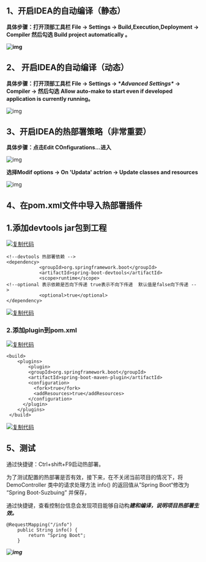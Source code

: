 ## **1、开启IDEA的自动编译（静态）**

**具体步骤：打开顶部工具栏 File -> Settings -> Build,Execution,Deployment -> Compiler 然后勾选 Build project automatically 。**

**![img](E:\Development\Typora\images\2919314-20220702115833449-2089172900.png)**

 

## 2、 开启IDEA的自动编译（动态）

**具体步骤：打开顶部工具栏 File -> Settings -> \**Advanced Settings\** -> Compiler -> 然后勾选** **Allow auto-make to start even if developed application is currently running。**

 

![img](E:\Development\Typora\images\2919314-20220702120030735-1418715619.png)

 

##  3、开启IDEA的热部署策略（非常重要）

**具体步骤：点击Edit COnfigurations...进入**

![img](E:\Development\Typora\images\2919314-20220702120323919-621148278.png)

 

**选择Modif options -> On 'Updata' actrion -> Update classes and resources**

 

 ![img](E:\Development\Typora\images\2919314-20220702120853858-1195310799.png)

## 4、在pom.xml文件中导入热部署插件

## 1.添加devtools jar包到工程

[![复制代码](E:\Development\Typora\images\copycode.gif)](javascript:void(0);)

```
<!--devtools 热部署依赖 -->
<dependency>
            <groupId>org.springframework.boot</groupId>
            <artifactId>spring-boot-devtools</artifactId>
            <scope>runtime</scope>
<!--optional 表示依赖是否向下传递 true表示不向下传递  默认值是false向下传递 -->
            <optional>true</optional>
</dependency>
```

[![复制代码](E:\Development\Typora\images\copycode.gif)](javascript:void(0);)

### 2.添加plugin到pom.xml

[![复制代码](E:\Development\Typora\images\copycode.gif)](javascript:void(0);)

```
<build>
    <plugins>
        <plugin>
        <groupId>org.springframework.boot</groupId>
        <artifactId>spring-boot-maven-plugin</artifactId>
        <configuration>
          <fork>true</fork>
          <addResources>true</addResources>
        </configuration>
      </plugin>
    </plugins>
 </build>
```

[![复制代码](E:\Development\Typora\images\copycode.gif)](javascript:void(0);)

## 5、测试

通过快捷键：Ctrl+shift+F9启动热部署。

为了测试配置的热部署是否有效，接下来，在不关闭当前项目的情况下，将 DemoController 类中的请求处理方法 info() 的返回值从”Spring Boot“修改为 “Spring Boot-Suzbuing” 并保存，

通过快捷键，查看控制台信息会发现项目能够自动构***建和编译，说明项目热部署生效。***

```
@RequestMapping("/info")
    public String info() {
        return "Spring Boot";
    }
```

***![img](E:\Development\Typora\images\2919314-20220702121633246-356150417.png)***

 